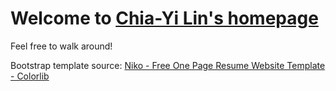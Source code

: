 # Welcome to <a href="https://chiayi-lin.github.io/" target="_blank">Chia-Yi Lin's homepage</a>

Feel free to walk around!







Bootstrap template source: [Niko - Free One Page Resume Website Template - Colorlib](https://colorlib.com/wp/template/niko/)
